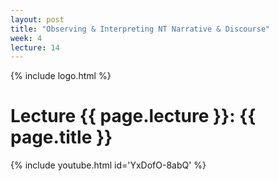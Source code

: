```yaml
---
layout: post
title: "Observing & Interpreting NT Narrative & Discourse"
week: 4
lecture: 14
---
```


{% include logo.html %}

# Lecture {{ page.lecture }}: {{ page.title }}

{% include youtube.html id='YxDofO-8abQ' %}